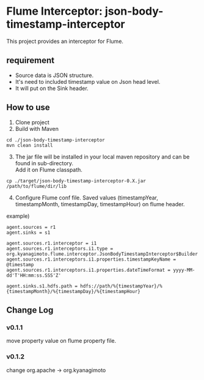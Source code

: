 # Flume Interceptor: json-body-timestamp-interceptor

This project provides an interceptor for Flume.

## requirement
  - Source data is JSON structure.
  - It's need to included timestamp value on Json head level.
  - It will put on the Sink header.

## How to use
1. Clone project
2. Build with Maven
```
cd ./json-body-timestamp-interceptor
mvn clean install
```

3. The jar file will be installed in your local maven repository and can be found in sub-directory.  
Add it on Flume classpath.
```
cp ./target/json-body-timestamp-interceptor-0.X.jar /path/to/flume/dir/lib
```

4. Configure Flume conf file.
Saved values (timestampYear, timestampMonth, timestampDay, timestampHour) on flume header.

example)
```properties
agent.sources = r1
agent.sinks = s1

agent.sources.r1.interceptor = i1
agent.sources.r1.interceptors.i1.type = org.kyanagimoto.flume.interceptor.JsonBodyTimestampInterceptor$Builder
agent.sources.r1.interceptors.i1.properties.timestampKeyName = @timestamp
agent.sources.r1.interceptors.i1.properties.dateTimeFormat = yyyy-MM-dd'T'HH:mm:ss.SSS'Z'

agent.sinks.s1.hdfs.path = hdfs://path/%{timestampYear}/%{timestampMonth}/%{timestampDay}/%{timestampHour}
```

## Change Log
### v0.1.1
move property value on flume property file.

### v0.1.2
change org.apache -> org.kyanagimoto